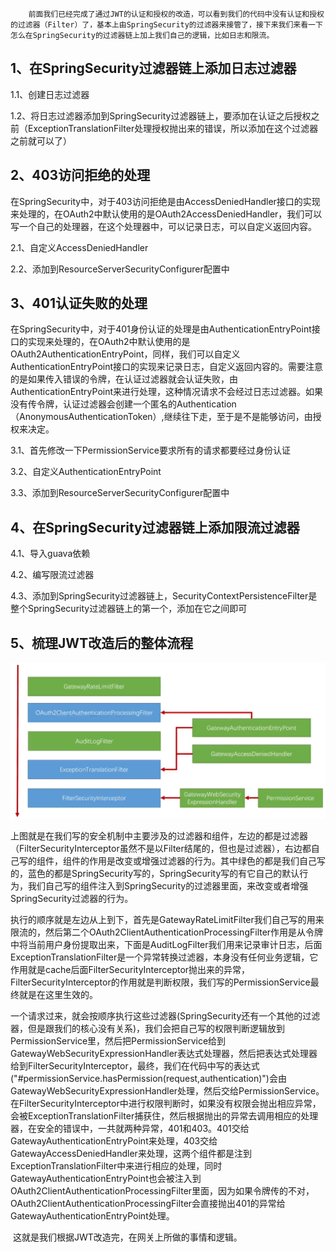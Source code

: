 		前面我们已经完成了通过JWT的认证和授权的改造，可以看到我们的代码中没有认证和授权的过滤器（Filter）了，基本上由SpringSecurity的过滤器来接管了，接下来我们来看一下怎么在SpringSecurity的过滤器链上加上我们自己的逻辑，比如日志和限流。

## 1、在SpringSecurity过滤器链上添加日志过滤器

1.1、创建日志过滤器

1.2、将日志过滤器添加到SpringSecurity过滤器链上，要添加在认证之后授权之前（ExceptionTranslationFilter处理授权抛出来的错误，所以添加在这个过滤器之前就可以了）

## 2、403访问拒绝的处理

​		在SpringSecurity中，对于403访问拒绝是由AccessDeniedHandler接口的实现来处理的，在OAuth2中默认使用的是OAuth2AccessDeniedHandler，我们可以写一个自己的处理器，在这个处理器中，可以记录日志，可以自定义返回内容。

2.1、自定义AccessDeniedHandler

2.2、添加到ResourceServerSecurityConfigurer配置中

## 3、401认证失败的处理

​		在SpringSecurity中，对于401身份认证的处理是由AuthenticationEntryPoint接口的实现来处理的，在OAuth2中默认使用的是OAuth2AuthenticationEntryPoint，同样，我们可以自定义AuthenticationEntryPoint接口的实现来记录日志，自定义返回内容的。需要注意的是如果传入错误的令牌，在认证过滤器就会认证失败，由AuthenticationEntryPoint来进行处理，这种情况请求不会经过日志过滤器。如果没有传令牌，认证过滤器会创建一个匿名的Authentication（AnonymousAuthenticationToken）,继续往下走，至于是不是能够访问，由授权来决定。

3.1、首先修改一下PermissionService要求所有的请求都要经过身份认证

3.2、自定义AuthenticationEntryPoint

3.3、添加到ResourceServerSecurityConfigurer配置中

## 4、在SpringSecurity过滤器链上添加限流过滤器

4.1、导入guava依赖

4.2、编写限流过滤器

4.3、添加到SpringSecurity过滤器链上，SecurityContextPersistenceFilter是整个SpringSecurity过滤器链上的第一个，添加在它之间即可

## 5、梳理JWT改造后的整体流程

![1](./image/处理流程.png)

​		上图就是在我们写的安全机制中主要涉及的过滤器和组件，左边的都是过滤器（FilterSecurityInterceptor虽然不是以Filter结尾的，但也是过滤器），右边都自己写的组件，组件的作用是改变或增强过滤器的行为。其中绿色的都是我们自己写的，蓝色的都是SpringSecurity写的，SpringSecurity写的有它自己的默认行为，我们自己写的组件注入到SpringSecurity的过滤器里面，来改变或者增强SpringSecurity过滤器的行为。

​		执行的顺序就是左边从上到下，首先是GatewayRateLimitFilter我们自己写的用来限流的，然后第二个OAuth2ClientAuthenticationProcessingFilter作用是从令牌中将当前用户身份提取出来，下面是AuditLogFilter我们用来记录审计日志，后面ExceptionTranslationFilter是一个异常转换过滤器，本身没有任何业务逻辑，它作用就是cache后面FilterSecurityInterceptor抛出来的异常，FilterSecurityInterceptor的作用就是判断权限，我们写的PermissionService最终就是在这里生效的。

​		一个请求过来，就会按顺序执行这些过滤器(SpringSecurity还有一个其他的过滤器，但是跟我们的核心没有关系)，我们会把自己写的权限判断逻辑放到PermissionService里，然后把PermissionService给到GatewayWebSecurityExpressionHandler表达式处理器，然后把表达式处理器给到FilterSecurityInterceptor，最终，我们在代码中写的表达式("#permissionService.hasPermission(request,authentication)")会由GatewayWebSecurityExpressionHandler处理，然后交给PermissionService。在FilterSecurityInterceptor中进行权限判断时，如果没有权限会抛出相应异常，会被ExceptionTranslationFilter捕获住，然后根据抛出的异常去调用相应的处理器，在安全的错误中，一共就两种异常，401和403。401交给GatewayAuthenticationEntryPoint来处理，403交给GatewayAccessDeniedHandler来处理，这两个组件都是注到ExceptionTranslationFilter中来进行相应的处理，同时GatewayAuthenticationEntryPoint也会被注入到OAuth2ClientAuthenticationProcessingFilter里面，因为如果令牌传的不对，OAuth2ClientAuthenticationProcessingFilter会直接抛出401的异常给GatewayAuthenticationEntryPoint处理。

​		这就是我们根据JWT改造完，在网关上所做的事情和逻辑。

